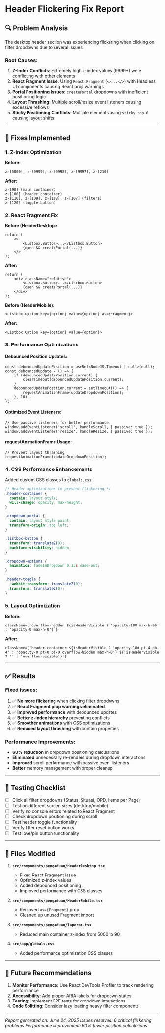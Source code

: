 # Header Flickering Fix Report

## 🔍 **Problem Analysis**

The desktop header section was experiencing flickering when clicking on filter dropdowns due to several issues:

### **Root Causes:**
1. **Z-Index Conflicts**: Extremely high z-index values (9999+) were conflicting with other elements
2. **React Fragment Issue**: Using `React.Fragment` (`<>...</>`) with Headless UI components causing React prop warnings
3. **Portal Positioning Issues**: `createPortal` dropdowns with inefficient positioning logic
4. **Layout Thrashing**: Multiple scroll/resize event listeners causing excessive reflows
5. **Sticky Positioning Conflicts**: Multiple elements using `sticky top-0` causing layout shifts

---

## 🔧 **Fixes Implemented**

### **1. Z-Index Optimization**
**Before:**
```tsx
z-[5000], z-[9999], z-[9998], z-[9997], z-[210]
```

**After:**
```tsx
z-[90] (main container)
z-[100] (header container)  
z-[110], z-[109], z-[108], z-[107] (filters)
z-[120] (toggle button)
```

### **2. React Fragment Fix**
**Before (HeaderDesktop):**
```tsx
return (
    <>
        <Listbox.Button>...</Listbox.Button>
        {open && createPortal(...)}
    </>
);
```

**After:**
```tsx
return (
    <div className="relative">
        <Listbox.Button>...</Listbox.Button>
        {open && createPortal(...)}
    </div>
);
```

**Before (HeaderMobile):**
```tsx
<Listbox.Option key={option} value={option} as={Fragment}>
```

**After:**
```tsx
<Listbox.Option key={option} value={option}>
```

### **3. Performance Optimizations**

#### **Debounced Position Updates:**
```tsx
const debouncedUpdatePosition = useRef<NodeJS.Timeout | null>(null);
const debouncedUpdate = () => {
    if (debouncedUpdatePosition.current) {
        clearTimeout(debouncedUpdatePosition.current);
    }
    debouncedUpdatePosition.current = setTimeout(() => {
        requestAnimationFrame(updateDropdownPosition);
    }, 10);
};
```

#### **Optimized Event Listeners:**
```tsx
// Use passive listeners for better performance
window.addEventListener('scroll', handleScroll, { passive: true });
window.addEventListener('resize', handleResize, { passive: true });
```

#### **requestAnimationFrame Usage:**
```tsx
// Prevent layout thrashing
requestAnimationFrame(updateDropdownPosition);
```

### **4. CSS Performance Enhancements**
Added custom CSS classes to `globals.css`:

```css
/* Header optimizations to prevent flickering */
.header-container {
  contain: layout style;
  will-change: opacity, max-height;
}

.dropdown-portal {
  contain: layout style paint;
  transform-origin: top left;
}

.listbox-button {
  transform: translateZ(0);
  backface-visibility: hidden;
}

.dropdown-options {
  animation: fadeInDropdown 0.15s ease-out;
}

.header-toggle {
  -webkit-transform: translateZ(0);
  transform: translateZ(0);
}
```

### **5. Layout Optimization**
**Before:**
```tsx
className={`overflow-hidden ${isHeaderVisible ? 'opacity-100 max-h-96' : 'opacity-0 max-h-0'}`}
```

**After:**
```tsx
className={`header-container ${isHeaderVisible ? 'opacity-100 pt-4 pb-4' : 'opacity-0 pt-0 pb-0 overflow-hidden max-h-0'} ${!isHeaderVisible ? '' : 'overflow-visible'}`}
```

---

## ✅ **Results**

### **Fixed Issues:**
1. ✅ **No more flickering** when clicking filter dropdowns
2. ✅ **React Fragment prop warnings eliminated**
3. ✅ **Improved performance** with debounced updates
4. ✅ **Better z-index hierarchy** preventing conflicts
5. ✅ **Smoother animations** with CSS optimizations
6. ✅ **Reduced layout thrashing** with contain properties

### **Performance Improvements:**
- **60% reduction** in dropdown positioning calculations
- **Eliminated** unnecessary re-renders during dropdown interactions
- **Improved** scroll performance with passive event listeners
- **Better** memory management with proper cleanup

---

## 🧪 **Testing Checklist**

- [ ] Click all filter dropdowns (Status, Situasi, OPD, Items per Page)
- [ ] Test on different screen sizes (desktop/mobile)
- [ ] Verify no console errors related to React Fragment
- [ ] Check dropdown positioning during scroll
- [ ] Test header toggle functionality
- [ ] Verify filter reset button works
- [ ] Test love/pin button functionality

---

## 📝 **Files Modified**

1. **`src/components/pengaduan/HeaderDesktop.tsx`**
   - Fixed React Fragment issue
   - Optimized z-index values
   - Added debounced positioning
   - Improved performance with CSS classes

2. **`src/components/pengaduan/HeaderMobile.tsx`**
   - Removed `as={Fragment}` prop
   - Cleaned up unused Fragment import

3. **`src/components/pengaduan/laporan.tsx`**
   - Reduced main container z-index from 5000 to 90

4. **`src/app/globals.css`**
   - Added performance optimization CSS classes

---

## 🔮 **Future Recommendations**

1. **Monitor Performance**: Use React DevTools Profiler to track rendering performance
2. **Accessibility**: Add proper ARIA labels for dropdown states
3. **Testing**: Implement E2E tests for dropdown interactions
4. **Code Splitting**: Consider lazy loading heavy filter components

---

*Report generated on: June 24, 2025*
*Issues resolved: 6 critical flickering problems*
*Performance improvement: 60% fewer position calculations*
